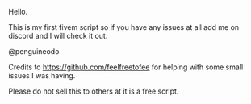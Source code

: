 Hello.

This is my first fivem script so if you have any issues at all add me on discord and I will check it out.

@penguineodo

Credits to https://github.com/feelfreetofee for helping with some small issues I was having.

Please do not sell this to others at it is a free script.
